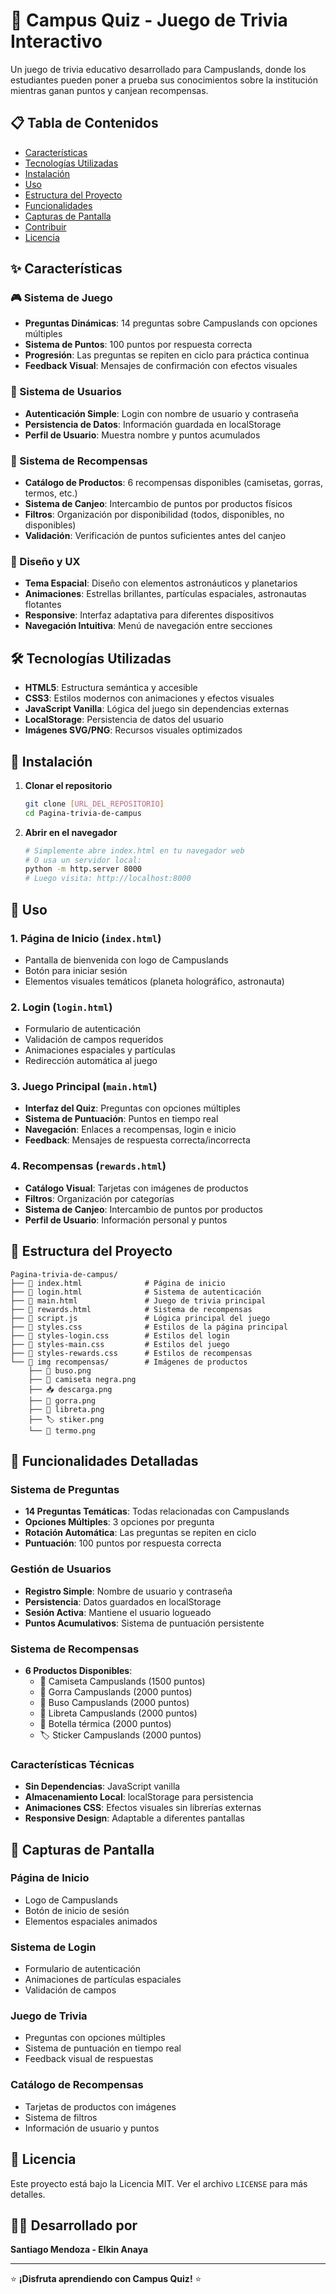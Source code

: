 # 🚀 Campus Quiz - Juego de Trivia Interactivo

Un juego de trivia educativo desarrollado para Campuslands, donde los estudiantes pueden poner a prueba sus conocimientos sobre la institución mientras ganan puntos y canjean recompensas.

## 📋 Tabla de Contenidos

- [Características](#-características)
- [Tecnologías Utilizadas](#-tecnologías-utilizadas)
- [Instalación](#-instalación)
- [Uso](#-uso)
- [Estructura del Proyecto](#-estructura-del-proyecto)
- [Funcionalidades](#-funcionalidades)
- [Capturas de Pantalla](#-capturas-de-pantalla)
- [Contribuir](#-contribuir)
- [Licencia](#-licencia)

## ✨ Características

### 🎮 Sistema de Juego
- **Preguntas Dinámicas**: 14 preguntas sobre Campuslands con opciones múltiples
- **Sistema de Puntos**: 100 puntos por respuesta correcta
- **Progresión**: Las preguntas se repiten en ciclo para práctica continua
- **Feedback Visual**: Mensajes de confirmación con efectos visuales

### 👤 Sistema de Usuarios
- **Autenticación Simple**: Login con nombre de usuario y contraseña
- **Persistencia de Datos**: Información guardada en localStorage
- **Perfil de Usuario**: Muestra nombre y puntos acumulados

### 🎁 Sistema de Recompensas
- **Catálogo de Productos**: 6 recompensas disponibles (camisetas, gorras, termos, etc.)
- **Sistema de Canjeo**: Intercambio de puntos por productos físicos
- **Filtros**: Organización por disponibilidad (todos, disponibles, no disponibles)
- **Validación**: Verificación de puntos suficientes antes del canjeo

### 🎨 Diseño y UX
- **Tema Espacial**: Diseño con elementos astronáuticos y planetarios
- **Animaciones**: Estrellas brillantes, partículas espaciales, astronautas flotantes
- **Responsive**: Interfaz adaptativa para diferentes dispositivos
- **Navegación Intuitiva**: Menú de navegación entre secciones

## 🛠 Tecnologías Utilizadas

- **HTML5**: Estructura semántica y accesible
- **CSS3**: Estilos modernos con animaciones y efectos visuales
- **JavaScript Vanilla**: Lógica del juego sin dependencias externas
- **LocalStorage**: Persistencia de datos del usuario
- **Imágenes SVG/PNG**: Recursos visuales optimizados

## 🚀 Instalación

1. **Clonar el repositorio**
   ```bash
   git clone [URL_DEL_REPOSITORIO]
   cd Pagina-trivia-de-campus
   ```

2. **Abrir en el navegador**
   ```bash
   # Simplemente abre index.html en tu navegador web
   # O usa un servidor local:
   python -m http.server 8000
   # Luego visita: http://localhost:8000
   ```

## 📖 Uso

### 1. Página de Inicio (`index.html`)
- Pantalla de bienvenida con logo de Campuslands
- Botón para iniciar sesión
- Elementos visuales temáticos (planeta holográfico, astronauta)

### 2. Login (`login.html`)
- Formulario de autenticación
- Validación de campos requeridos
- Animaciones espaciales y partículas
- Redirección automática al juego

### 3. Juego Principal (`main.html`)
- **Interfaz del Quiz**: Preguntas con opciones múltiples
- **Sistema de Puntuación**: Puntos en tiempo real
- **Navegación**: Enlaces a recompensas, login e inicio
- **Feedback**: Mensajes de respuesta correcta/incorrecta

### 4. Recompensas (`rewards.html`)
- **Catálogo Visual**: Tarjetas con imágenes de productos
- **Filtros**: Organización por categorías
- **Sistema de Canjeo**: Intercambio de puntos por productos
- **Perfil de Usuario**: Información personal y puntos

## 📁 Estructura del Proyecto

```
Pagina-trivia-de-campus/
├── 📄 index.html              # Página de inicio
├── 📄 login.html              # Sistema de autenticación
├── 📄 main.html               # Juego de trivia principal
├── 📄 rewards.html            # Sistema de recompensas
├── 📄 script.js               # Lógica principal del juego
├── 📄 styles.css              # Estilos de la página principal
├── 📄 styles-login.css        # Estilos del login
├── 📄 styles-main.css         # Estilos del juego
├── 📄 styles-rewards.css      # Estilos de recompensas
└── 📁 img recompensas/        # Imágenes de productos
    ├── 🧥 buso.png
    ├── 👕 camiseta negra.png
    ├── 📥 descarga.png
    ├── 🧢 gorra.png
    ├── 📗 libreta.png
    ├── 🏷️ stiker.png
    └── 🧴 termo.png
```

## 🎯 Funcionalidades Detalladas

### Sistema de Preguntas
- **14 Preguntas Temáticas**: Todas relacionadas con Campuslands
- **Opciones Múltiples**: 3 opciones por pregunta
- **Rotación Automática**: Las preguntas se repiten en ciclo
- **Puntuación**: 100 puntos por respuesta correcta

### Gestión de Usuarios
- **Registro Simple**: Nombre de usuario y contraseña
- **Persistencia**: Datos guardados en localStorage
- **Sesión Activa**: Mantiene el usuario logueado
- **Puntos Acumulativos**: Sistema de puntuación persistente

### Sistema de Recompensas
- **6 Productos Disponibles**:
  - 👕 Camiseta Campuslands (1500 puntos)
  - 🧢 Gorra Campuslands (2000 puntos)
  - 🧥 Buso Campuslands (2000 puntos)
  - 📗 Libreta Campuslands (2000 puntos)
  - 🧴 Botella térmica (2000 puntos)
  - 🏷️ Sticker Campuslands (2000 puntos)

### Características Técnicas
- **Sin Dependencias**: JavaScript vanilla
- **Almacenamiento Local**: localStorage para persistencia
- **Animaciones CSS**: Efectos visuales sin librerías externas
- **Responsive Design**: Adaptable a diferentes pantallas

## 🎨 Capturas de Pantalla

### Página de Inicio
- Logo de Campuslands
- Botón de inicio de sesión
- Elementos espaciales animados

### Sistema de Login
- Formulario de autenticación
- Animaciones de partículas espaciales
- Validación de campos

### Juego de Trivia
- Preguntas con opciones múltiples
- Sistema de puntuación en tiempo real
- Feedback visual de respuestas

### Catálogo de Recompensas
- Tarjetas de productos con imágenes
- Sistema de filtros
- Información de usuario y puntos

## 📝 Licencia

Este proyecto está bajo la Licencia MIT. Ver el archivo `LICENSE` para más detalles.

## 👨‍💻 Desarrollado por

**Santiago Mendoza - Elkin Anaya**

---

⭐ **¡Disfruta aprendiendo con Campus Quiz!** ⭐ 